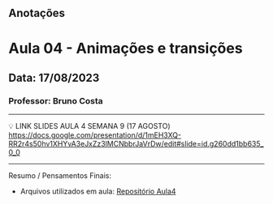 ## Anotações

# Aula 04 - Animações e transições

## Data: 17/08/2023

### Professor: Bruno Costa

---

💡 LINK SLIDES AULA 4 SEMANA 9 (17 AGOSTO)
https://docs.google.com/presentation/d/1mEH3XQ-RR2r4s50hv1XHYvA3eJxZz3lMCNbbrJaVrDw/edit#slide=id.g260dd1bb635_0_0

---

Resumo / Pensamentos Finais:

- Arquivos utilizados em aula: [Repositório Aula4](https://github.com/vdr3w/aulasdevinhouse/tree/main/semana9/aula4)
